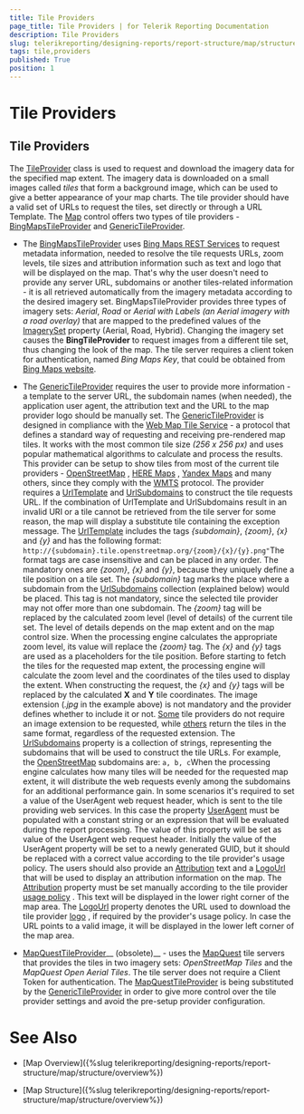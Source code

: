 ```yaml
---
title: Tile Providers
page_title: Tile Providers | for Telerik Reporting Documentation
description: Tile Providers
slug: telerikreporting/designing-reports/report-structure/map/structure/tile-providers
tags: tile,providers
published: True
position: 1
---
```


# Tile Providers



## Tile Providers

The [TileProvider](/reporting/api/Telerik.Reporting.TileProvider) class is used to request and download the imagery data for the specified map extent.
          The imagery data is downloaded on a small images called *tiles* that form a background image, which can be used to
          give a better appearance of your map charts. The tile provider should have a valid set of URLs to request the tiles, set directly or through a URL Template.
          The [Map](/reporting/api/Telerik.Reporting.Map) control offers two types of tile providers - [BingMapsTileProvider](/reporting/api/Telerik.Reporting.BingMapsTileProvider)
          and [GenericTileProvider](/reporting/api/Telerik.Reporting.GenericTileProvider).
        

* The [BingMapsTileProvider](/reporting/api/Telerik.Reporting.BingMapsTileProvider) uses
              [Bing Maps REST Services](http://msdn.microsoft.com/en-us/library/ff701713.aspx)
              to request metadata information, needed to resolve the tile requests URLs, zoom levels, tile sizes and attribution information such as text and logo that will be
              displayed on the map. That's why the user doesn't need to provide any server URL, subdomains or another tiles-related information - it is all retrieved automatically from the
              imagery metadata according to the desired imagery set.
            BingMapsTileProvider provides three types of imagery sets: *Aerial*, *Road* or
              *Aerial with Labels (an Aerial imagery with a road overlay)* that are mapped to the predefined values of the
              [ImagerySet](/reporting/api/Telerik.Reporting.ImagerySet)
              property (Aerial, Road, Hybrid). Changing the imagery set causes the __BingTileProvider__
              to request images from a different tile set, thus changing the look of the map.
            The tile server requires a client token for authentication,
              named *Bing Maps Key*, that could be obtained from
              [Bing Maps website](http://www.microsoft.com/maps/create-a-bing-maps-key.aspx).
            

* The [GenericTileProvider](/reporting/api/Telerik.Reporting.GenericTileProvider) requires the user to provide more information - a template to the
              server URL, the subdomain names (when needed), the application user agent, the attribution text and the URL to the map provider logo should be manually set.
              The [GenericTileProvider](/reporting/api/Telerik.Reporting.GenericTileProvider) is designed in compliance with the
              [Web Map Tile Service](http://en.wikipedia.org/wiki/Web_Map_Tile_Service)
              - a protocol that defines a standard way of requesting and receiving pre-rendered map tiles. It works with the most common tile size
              *(256 x 256 px)* and uses popular mathematical algorithms to calculate and process the results.
            This provider can be setup to show tiles from most of the
              current tile providers -
              [OpenStreetMap](http://www.openstreetmap.org)
              ,
              [HERE Maps](http://here.com/)
              ,
              [Yandex Maps](http://maps.yandex.com)
              and many others, since they comply with the
              [WMTS](http://en.wikipedia.org/wiki/Web_Map_Tile_Service)
              protocol.
              The provider requires a [UrlTemplate](/reporting/api/Telerik.Reporting.GenericTileProvider#collapsible-Telerik_Reporting_GenericTileProvider_UrlTemplate) and
              [UrlSubdomains](/reporting/api/Telerik.Reporting.GenericTileProvider#collapsible-Telerik_Reporting_GenericTileProvider_UrlSubdomains) to construct the tile requests URL.
              If the combination of UrlTemplate and UrlSubdomains result in an invalid URI or a tile cannot be retrieved from the tile server
              for some reason, the map will display a substitute tile containing the exception message.
            The [UrlTemplate](/reporting/api/Telerik.Reporting.GenericTileProvider#collapsible-Telerik_Reporting_GenericTileProvider_UrlTemplate) includes the tags
              *{subdomain}*, *{zoom}*, *{x}* and *{y}*
              and has the following format:
            `
                http://{subdomain}.tile.openstreetmap.org/{zoom}/{x}/{y}.png"
              `The format tags are case insensitive and can be placed in any order. The mandatory ones are *{zoom}*, *{x}* and *{y}*,
              because they uniquely define a tile position on a tile set.
            The *{subdomain}* tag marks the place where a subdomain from the [UrlSubdomains](/reporting/api/Telerik.Reporting.GenericTileProvider#collapsible-Telerik_Reporting_GenericTileProvider_UrlSubdomains)
              collection (explained below) would be placed. This tag is not mandatory, since the selected tile provider may not offer more than one subdomain.
            The *{zoom}* tag will be replaced by the calculated zoom level (level of details) of the current tile set. The level of details
              depends on the map extent and on the map control size. When the processing engine calculates the appropriate zoom level, its value will replace
              the *{zoom}* tag.
            The *{x}* and *{y}* tags are used as a placeholders for the tile position. Before starting to fetch the tiles for the
              requested map extent, the processing engine will calculate the zoom level and the coordinates of the tiles used to display the extent. When constructing the
              request, the *{x}* and *{y}* tags will be replaced by the calculated __X__ and
              __Y__ tile coordinates.
            The image extension (*.jpg* in the example above) is not mandatory and the provider defines whether to include it or not.
              [Some](http://maptile.maps.svc.ovi.com/maptiler/maptile/newest/normal.day/2/2/1/256/png8)
              tile providers do not require an image extension to be requested, while
              [others](http://otile2.mqcdn.com/tiles/1.0.0/map/2/2/1.gif)
              return the tiles in the same format, regardless of the requested extension.
            The [UrlSubdomains](/reporting/api/Telerik.Reporting.GenericTileProvider#collapsible-Telerik_Reporting_GenericTileProvider_UrlSubdomains) property is a collection of strings, representing the
              subdomains that will be used to construct the tile URLs. For example, the
              [OpenStreetMap](http://www.openstreetmap.com/)
              subdomains are:
            `
                a, b, c
              `When the processing engine calculates how many tiles will be needed for the requested map extent, it will distribute the web requests evenly
              among the subdomains for an additional performance gain.
            In some scenarios it's required to set a value of the UserAgent web request header, which is sent to the tile providing web services.
              In this case the property [UserAgent](/reporting/api/Telerik.Reporting.GenericTileProvider#collapsible-Telerik_Reporting_GenericTileProvider_UserAgent) must be populated with a constant string or an expression that will be evaluated during the report processing.
              The value of this property will be set as value of the UserAgent web request header.
              Initially the value of the UserAgent property will be set to a newly generated GUID, but it should be replaced with a correct value according to the tile provider's usage policy.
            The users should also provide an [Attribution](/reporting/api/Telerik.Reporting.GenericTileProvider#collapsible-Telerik_Reporting_GenericTileProvider_Attribution) text and
              a [LogoUrl](/reporting/api/Telerik.Reporting.GenericTileProvider#collapsible-Telerik_Reporting_GenericTileProvider_LogoUrl) that will be used to display an attribution information on the map.
              The [Attribution](/reporting/api/Telerik.Reporting.GenericTileProvider#collapsible-Telerik_Reporting_GenericTileProvider_Attribution) property must be set manually according to the tile provider
              [usage policy](http://wiki.openstreetmap.org/wiki/Legal_FAQ)
              . This text will be displayed in the lower right corner of the map area.
            The [LogoUrl](/reporting/api/Telerik.Reporting.GenericTileProvider#collapsible-Telerik_Reporting_GenericTileProvider_LogoUrl) property denotes the URL used to download
              the tile provider
              [logo](http://wiki.openstreetmap.org/w/images/thumb/7/79/Public-images-osm_logo.svg/32px-Public-images-osm_logo.svg.png)
              , if required by the provider's usage policy. In case the URL points to a valid image, it will be displayed in the lower left corner of the map area.
            

* [MapQuestTileProvider](/reporting/api/Telerik.Reporting.MapQuestTileProvider)__ (obsolete)__ - uses the
              [MapQuest](http://www.mapquest.com/) tile servers that provides the tiles in two imagery sets: *OpenStreetMap Tiles* and the *MapQuest Open Aerial Tiles*.
              The tile server does not require a Client Token for authentication.
            The [MapQuestTileProvider](/reporting/api/Telerik.Reporting.MapQuestTileProvider) is being substituted by the
              [GenericTileProvider](/reporting/api/Telerik.Reporting.GenericTileProvider) in order to give more control over the tile provider settings and avoid the
              pre-setup provider configuration.
            

# See Also


 * [Map Overview]({%slug telerikreporting/designing-reports/report-structure/map/structure/overview%})

 * [Map Structure]({%slug telerikreporting/designing-reports/report-structure/map/structure/overview%})
